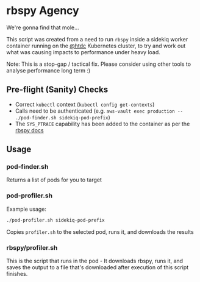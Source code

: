 # rbspy Agency

We're gonna find that mole...

This script was created from a need to run `rbspy` inside a sidekiq worker container running on the
[@htdc](https://github.com/htdc) Kubernetes cluster, to try and work out what was causing impacts to performance under
heavy load.

Note: This is a stop-gap / tactical fix. Please consider using other tools to analyse performance long term :)

## Pre-flight (Sanity) Checks

* Correct `kubectl` context (`kubectl config get-contexts`)
* Calls need to be authenticated (e.g. `aws-vault exec production -- ./pod-finder.sh sidekiq-pod-prefix`)
* The `SYS_PTRACE` capability has been added to the container as per the 
  [rbspy docs](https://rbspy.github.io/using-rbspy/#containers)

## Usage

### pod-finder.sh

Returns a list of pods for you to target

### pod-profiler.sh

Example usage:

```bash
./pod-profiler.sh sidekiq-pod-prefix
```

Copies `profiler.sh` to the selected pod, runs it, and downloads the results

### rbspy/profiler.sh

This is the script that runs in the pod - It downloads rbspy, runs it, and saves the output to a file that's downloaded
after execution of this script finishes.
